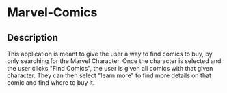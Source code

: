 # Marvel-Comics

## Description

This application is meant to give the user a way to find comics to buy, by only searching for the Marvel Character. Once the character is selected and the user clicks "Find Comics", the user is given all comics with that given character. They can then select "learn more" to find more details on that comic and find where to buy it.

###

